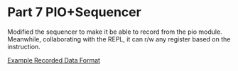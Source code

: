 # Part 7 PIO+Sequencer

Modified the sequencer to make it be able to record from the pio module. Meanwhile, collaborating with the REPL, it can r/w any register based on the instruction.

[Example Recorded Data Format](https://github.com/minghuin/ESE5190_Lab/blob/main/lab2B/part_7/part7-recorded-pio-data-format.png)

